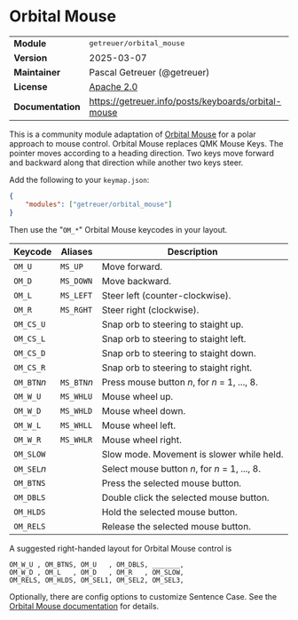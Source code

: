# Orbital Mouse

<table>
<tr><td><b>Module</b></td><td><tt>getreuer/orbital_mouse</tt></td></tr>
<tr><td><b>Version</b></td><td>2025-03-07</td></tr>
<tr><td><b>Maintainer</b></td><td>Pascal Getreuer (@getreuer)</td></tr>
<tr><td><b>License</b></td><td><a href="../LICENSE.txt">Apache 2.0</a></td></tr>
<tr><td><b>Documentation</b></td><td>
<a href="https://getreuer.info/posts/keyboards/orbital-mouse">https://getreuer.info/posts/keyboards/orbital-mouse</a>
</td></tr>
</table>

This is a community module adaptation of [Orbital
Mouse](https://getreuer.info/posts/keyboards/orbital-mouse) for a polar approach
to mouse control. Orbital Mouse replaces QMK Mouse Keys. The pointer moves
according to a heading direction. Two keys move forward and backward along that
direction while another two keys steer.

Add the following to your `keymap.json`:

```json
{
    "modules": ["getreuer/orbital_mouse"]
}
```

Then use the "`OM_*`" Orbital Mouse keycodes in your layout. 

| Keycode     | Aliases     | Description                                    |
|-------------|-------------|------------------------------------------------|
| `OM_U`      | `MS_UP`     | Move forward.                                  |
| `OM_D`      | `MS_DOWN`   | Move backward.                                 |
| `OM_L`      | `MS_LEFT`   | Steer left (counter-clockwise).                |
| `OM_R`      | `MS_RGHT`   | Steer right (clockwise).                       |
| `OM_CS_U`   |             | Snap orb to steering to staight up.      |
| `OM_CS_L`   |             | Snap orb to steering to staight left.      |
| `OM_CS_D`   |             | Snap orb to steering to staight down.      |
| `OM_CS_R`   |             | Snap orb to steering to staight right.      |
| `OM_BTN`*n* | `MS_BTN`*n* | Press mouse button *n*, for *n* = 1, ..., 8.   |
| `OM_W_U`    | `MS_WHLU`   | Mouse wheel up.                                |
| `OM_W_D`    | `MS_WHLD`   | Mouse wheel down.                              |
| `OM_W_L`    | `MS_WHLL`   | Mouse wheel left.                              |
| `OM_W_R`    | `MS_WHLR`   | Mouse wheel right.                             |
| `OM_SLOW`   |             | Slow mode. Movement is slower while held.      |
| `OM_SEL`*n* |             | Select mouse button *n*, for *n* = 1, ..., 8.  |
| `OM_BTNS`   |             | Press the selected mouse button.               |
| `OM_DBLS`   |             | Double click the selected mouse button.        |
| `OM_HLDS`   |             | Hold the selected mouse button.                |
| `OM_RELS`   |             | Release the selected mouse button.             |

A suggested right-handed layout for Orbital Mouse control is

    OM_W_U , OM_BTNS, OM_U   , OM_DBLS, _______,
    OM_W_D , OM_L   , OM_D   , OM_R   , OM_SLOW,
    OM_RELS, OM_HLDS, OM_SEL1, OM_SEL2, OM_SEL3,

Optionally, there are config options to customize Sentence Case. See the
[Orbital Mouse
documentation](https://getreuer.info/posts/keyboards/orbital-mouse) for details.

